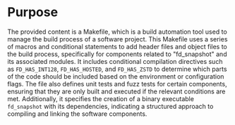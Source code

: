 # Purpose
The provided content is a Makefile, which is a build automation tool used to manage the build process of a software project. This Makefile uses a series of macros and conditional statements to add header files and object files to the build process, specifically for components related to "fd_snapshot" and its associated modules. It includes conditional compilation directives such as `FD_HAS_INT128`, `FD_HAS_HOSTED`, and `FD_HAS_ZSTD` to determine which parts of the code should be included based on the environment or configuration flags. The file also defines unit tests and fuzz tests for certain components, ensuring that they are only built and executed if the relevant conditions are met. Additionally, it specifies the creation of a binary executable `fd_snapshot` with its dependencies, indicating a structured approach to compiling and linking the software components.
